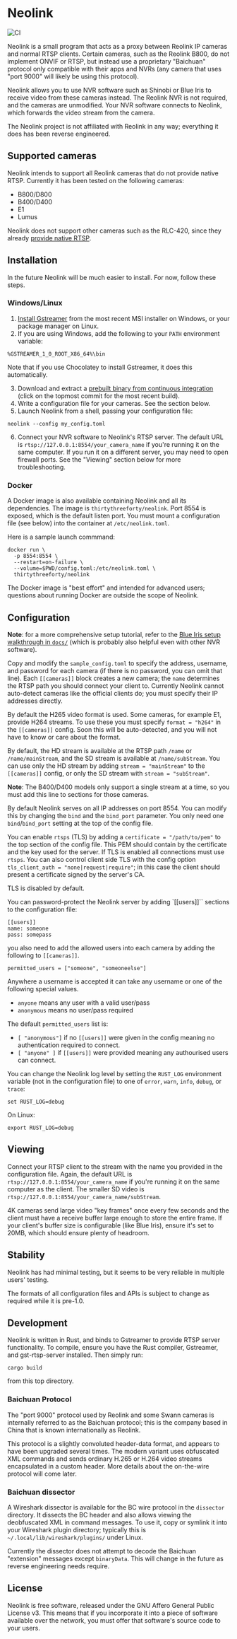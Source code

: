 # Neolink

![CI](https://github.com/thirtythreeforty/neolink/workflows/CI/badge.svg)

Neolink is a small program that acts as a proxy between Reolink IP cameras and normal RTSP clients.
Certain cameras, such as the Reolink B800, do not implement ONVIF or RTSP, but instead use a proprietary "Baichuan" protocol only compatible with their apps and NVRs (any camera that uses "port 9000" will likely be using this protocol).

Neolink allows you to use NVR software such as Shinobi or Blue Iris to receive video from these cameras instead.
The Reolink NVR is not required, and the cameras are unmodified.
Your NVR software connects to Neolink, which forwards the video stream from the camera.

The Neolink project is not affiliated with Reolink in any way; everything it does has been reverse engineered.

## Supported cameras

Neolink intends to support all Reolink cameras that do not provide native RTSP.
Currently it has been tested on the following cameras:

- B800/D800
- B400/D400
- E1
- Lumus

Neolink does not support other cameras such as the RLC-420, since they already [provide native RTSP](https://support.reolink.com/hc/en-us/articles/360007010473-How-to-Live-View-Reolink-Cameras-via-VLC-Media-Player).

## Installation

In the future Neolink will be much easier to install.
For now, follow these steps.

### Windows/Linux

1. [Install Gstreamer][gstreamer] from the most recent MSI installer on Windows, or your package manager on Linux.
2. If you are using Windows, add the following to your `PATH` environment variable:

```
%GSTREAMER_1_0_ROOT_X86_64%\bin
```

Note that if you use Chocolatey to install Gstreamer, it does this automatically.

3. Download and extract a [prebuilt binary from continuous integration][ci-download] (click on the topmost commit for the most recent build).
4. Write a configuration file for your cameras.  See the section below.
5. Launch Neolink from a shell, passing your configuration file:

```
neolink --config my_config.toml
```

6. Connect your NVR software to Neolink's RTSP server.
   The default URL is `rtsp://127.0.0.1:8554/your_camera_name` if you're running it on the same computer.
   If you run it on a different server, you may need to open firewall ports.
   See the "Viewing" section below for more troubleshooting.

[gstreamer]: https://gstreamer.freedesktop.org/documentation/installing/index.html
[ci-download]: https://github.com/thirtythreeforty/neolink/actions?query=workflow%3ACI+branch%3Amaster+

### Docker

A Docker image is also available containing Neolink and all its dependencies.
The image is `thirtythreeforty/neolink`.
Port 8554 is exposed, which is the default listen port.
You must mount a configuration file (see below) into the container at `/etc/neolink.toml`.

Here is a sample launch commmand:

```
docker run \
  -p 8554:8554 \
  --restart=on-failure \
  --volume=$PWD/config.toml:/etc/neolink.toml \
  thirtythreeforty/neolink
```

The Docker image is "best effort" and intended for advanced users; questions about running Docker are outside the scope of Neolink.

## Configuration

**Note**: for a more comprehensive setup tutorial, refer to the [Blue Iris setup walkthrough in `docs/`][blue-iris-setup] (which is probably also helpful even with other NVR software).

[blue-iris-setup]: docs/Setting%20Up%20Neolink%20For%20Use%20With%20Blue%20Iris.md

Copy and modify the `sample_config.toml` to specify the address, username, and password for each camera (if there is no password, you can omit that line).
Each `[[cameras]]` block creates a new camera; the `name` determines the RTSP path you should connect your client to.
Currently Neolink cannot auto-detect cameras like the official clients do; you must specify their IP addresses directly.

By default the H265 video format is used. Some cameras, for example E1, provide H264 streams. To use these you must specify `format = "h264"` in the `[[cameras]]` config.
Soon this will be auto-detected, and you will not have to know or care about the format.

By default, the HD stream is available at the RTSP path `/name` or `/name/mainStream`, and the SD stream is available at `/name/subStream`.
You can use only the HD stream by adding `stream = "mainStream"` to the `[[cameras]]` config, or only the SD stream with `stream = "subStream"`.

**Note**: The B400/D400 models only support a single stream at a time, so you must add this line to sections for those cameras.

By default Neolink serves on all IP addresses on port 8554.
You can modify this by changing the `bind` and the `bind_port` parameter.
You only need one `bind`/`bind_port` setting at the top of the config file.

You can enable `rtsps` (TLS) by adding a `certificate = "/path/to/pem"` to the top section of the config file. This PEM should contain by the certificate and the key used for the server. If TLS is enabled all connections must use `rtsps`. You can also control client side TLS with the config option `tls_client_auth = "none|request|require"`; in this case the client should present a certificate signed by the server's CA.

TLS is disabled by default.

You can password-protect the Neolink server by adding `[[users]]`` sections to the configuration file:
```
[[users]]
name: someone
pass: somepass
```
you also need to add the allowed users into each camera by adding the following to `[[cameras]]`.
```
permitted_users = ["someone", "someoneelse"]
```

Anywhere a username is accepted it can take any username or one of the following special values.
- `anyone` means any user with a valid user/pass
- `anonymous` means no user/pass required

The default `permitted_users` list is:
- `[ "anonymous"]` if no `[[users]]` were given in the config meaning no authentication required to connect.
- `[ "anyone" ]` if `[[users]]` were provided meaning any authourised users can connect.

You can change the Neolink log level by setting the `RUST_LOG` environment variable (not in the configuration file) to one of `error`, `warn`, `info`, `debug`, or `trace`:

```
set RUST_LOG=debug
```

On Linux:

```
export RUST_LOG=debug
```

## Viewing

Connect your RTSP client to the stream with the name you provided in the configuration file.
Again, the default URL is `rtsp://127.0.0.1:8554/your_camera_name` if you're running it on the same computer as the client.
The smaller SD video is `rtsp://127.0.0.1:8554/your_camera_name/subStream`.

4K cameras send large video "key frames" once every few seconds and the client must have a receive buffer large enough to store the entire frame.
If your client's buffer size is configurable (like Blue Iris), ensure it's set to 20MB, which should ensure plenty of headroom.

## Stability

Neolink has had minimal testing, but it seems to be very reliable in multiple users' testing.

The formats of all configuration files and APIs is subject to change as required while it is pre-1.0.

## Development

Neolink is written in Rust, and binds to Gstreamer to provide RTSP server functionality.
To compile, ensure you have the Rust compiler, Gstreamer, and gst-rtsp-server installed.
Then simply run:

```
cargo build
```

from this top directory.

### Baichuan Protocol

The "port 9000" protocol used by Reolink and some Swann cameras is internally referred to as the Baichuan protocol; this is the company based in China that is known internationally as Reolink.

This protocol is a slightly convoluted header-data format, and appears to have been upgraded several times.
The modern variant uses obfuscated XML commands and sends ordinary H.265 or H.264 video streams encapsulated in a custom header.
More details about the on-the-wire protocol will come later.

### Baichuan dissector

A Wireshark dissector is available for the BC wire protocol in the `dissector` directory.
It dissects the BC header and also allows viewing the deobfuscated XML in command messages.
To use it, copy or symlink it into your Wireshark plugin directory; typically this is `~/.local/lib/wireshark/plugins/` under Linux.

Currently the dissector does not attempt to decode the Baichuan "extension" messages except `binaryData`.
This will change in the future as reverse engineering needs require.

## License

Neolink is free software, released under the GNU Affero General Public License v3.
This means that if you incorporate it into a piece of software available over the network, you must offer that software's source code to your users.
